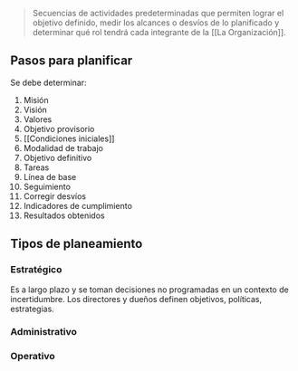 > Secuencias de actividades predeterminadas que permiten lograr el objetivo definido, medir los alcances o desvíos de lo planificado y determinar qué rol tendrá cada integrante de la [[La Organización]].

## Pasos para planificar
Se debe determinar:
1. Misión
2. Visión
3. Valores
4. Objetivo provisorio
5. [[Condiciones iniciales]]
6. Modalidad de trabajo
7. Objetivo definitivo
8. Tareas
9. Línea de base
10. Seguimiento
11. Corregir desvíos
12. Indicadores de cumplimiento
13. Resultados obtenidos

## Tipos de planeamiento
### Estratégico
Es a largo plazo y se toman decisiones no programadas en un contexto de incertidumbre. Los directores y dueños definen objetivos, políticas, estrategias.

### Administrativo

### Operativo
